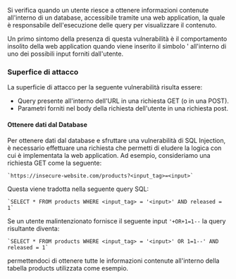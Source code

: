 Si verifica quando un utente riesce a ottenere informazioni contenute all'interno di un database, accessibile tramite una web application, la quale è responsabile dell'esecuzione delle query per visualizzare il contenuto.

Un primo sintomo della presenza di questa vulnerabilità è il comportamento insolito della web application quando viene inserito il simbolo ' all'interno di uno dei possibili input forniti dall'utente.

### Superfice di attacco
La superficie di attacco per la seguente vulnerabilità risulta essere:
- Query presente all'interno dell'URL in una richiesta GET (o in una POST).
- Parametri forniti nel body della richiesta dell'utente in una richiesta post.

#### Ottenere dati dal Database
Per ottenere dati dal database e sfruttare una vulnerabilità di SQL Injection, è necessario effettuare una richiesta che permetti di eludere la logica con cui è implementata la web application. Ad esempio, consideriamo una richiesta GET come la seguente:

```
`https://insecure-website.com/products?<input_tag>=<input>`
```
Questa viene tradotta nella seguente query SQL:

```
`SELECT * FROM products WHERE <input_tag> = '<input>' AND released = 1`
```
Se un utente malintenzionato fornisce il seguente input `'+OR+1=1--` la query risultante diventa: 
```
`SELECT * FROM products WHERE <input_tag> = '<input>' OR 1=1--' AND released = 1`
```
permettendoci di ottenere tutte le informazioni contenute all'interno della tabella products utilizzata come esempio.

